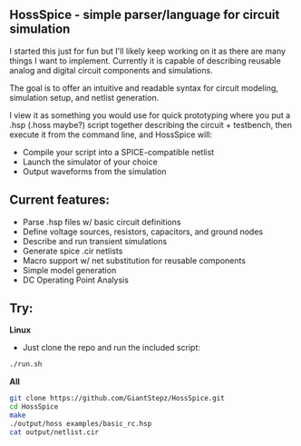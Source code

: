## HossSpice - simple parser/language for circuit simulation

I started this just for fun but I'll likely keep working on it as there are many things I want to implement. Currently it is capable of describing reusable analog and digital circuit components and simulations.

The goal is to offer an intuitive and readable syntax for circuit modeling, simulation setup, and netlist generation. 

I view it as something you would use for quick prototyping where you put a .hsp (.hoss maybe?) script together describing the circuit + testbench, 
then execute it from the command line, and HossSpice will:
- Compile your script into a SPICE-compatible netlist
- Launch the simulator of your choice
- Output waveforms from the simulation

## Current features:
- Parse .hsp files w/ basic circuit definitions
- Define voltage sources, resistors, capacitors, and ground nodes
- Describe and run transient simulations
- Generate spice .cir netlists
- Macro support w/ net substitution for reusable components
- Simple model generation
- DC Operating Point Analysis

## Try:
**Linux**
- Just clone the repo and run the included script:
```bash
./run.sh
```
**All** 
```bash
git clone https://github.com/GiantStepz/HossSpice.git
cd HossSpice
make
./output/hoss examples/basic_rc.hsp
cat output/netlist.cir
```
